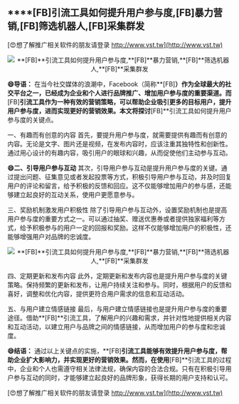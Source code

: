 ## ****[FB]**引流工具如何提升用户参与度,**[FB]**暴力营销,**[FB]**筛选机器人,**[FB]**采集群发**

[😍想了解推广相关软件的朋友请登录 http://www.vst.tw](http://www.vst.tw)

 <center><img src="https://vst.tw/MP4/tuiguang/png/0.png" alt="**[FB]**引流工具如何提升用户参与度,**[FB]**暴力营销,**[FB]**筛选机器人,**[FB]**采集群发"></center>

**😄导语：**
在当今社交媒体的浪潮中，Facebook（简称**[FB]**）作为全球最大的社交平台之一，已经成为企业和个人进行品牌推广、增加用户参与度的重要渠道。而**[FB]**引流工具作为一种有效的营销策略，可以帮助企业吸引更多的目标用户，提升用户参与度，进而实现更好的营销效果。本文将探讨**[FB]**引流工具如何提升用户参与度的关键点。

一、有趣而有创意的内容
首先，要提升用户参与度，就需要提供有趣而有创意的内容。无论是文字、图片还是视频，在发布内容时，应该注重其独特性和创新性。通过用心设计的有趣内容，吸引用户的眼球和兴趣，从而促使他们主动参与互动。

**😄二、引导用户参与互动**
其次，引导用户参与互动是提升用户参与度的关键。通过提出问题、征集意见或者发起投票等方式，积极引导用户参与互动，并及时回复用户的评论和留言，给予积极的反馈和回应。这不仅能够增加用户的参与感，还能够建立起良好的互动关系，使用户更愿意参与。

三、奖励机制激发用户积极性
除了引导用户参与互动外，设置奖励机制也是提高用户参与度的重要方式之一。可以通过抽奖、赠送优惠券或者提供独家福利等方式，给予积极参与的用户一定的回报和奖励。这样不仅能够增加用户的积极性，还能够增强用户对品牌的忠诚度。

 <center><img src="https://vst.tw/MP4/tuiguang/png/0.png" alt="**[FB]**引流工具如何提升用户参与度,**[FB]**暴力营销,**[FB]**筛选机器人,**[FB]**采集群发"></center>

四、定期更新和发布内容
此外，定期更新和发布内容也是提升用户参与度的关键策略。保持频繁的更新和发布，让用户持续关注和参与。同时，根据用户的反馈和喜好，调整和优化内容，提供更符合用户需求的信息和互动活动。

五、与用户建立情感链接
最后，与用户建立情感链接也是提升用户参与度的重要途径。借助**[FB]**引流工具，了解用户的兴趣和需求，并针对性地提供相关内容和互动活动，以建立用户与品牌之间的情感链接，从而增加用户的参与度和忠诚度。

**😄结语：**
通过以上关键点的实施，**[FB]**引流工具能够有效提升用户参与度，帮助企业扩大影响力，并实现更好的营销效果。然而，在使用**[FB]**引流工具的过程中，企业和个人也需遵守相关法律法规，确保内容的合法合规。只有在积极引导用户参与互动的同时，才能够建立起良好的品牌形象，获得长期的用户支持和认可。

[😍想了解推广相关软件的朋友请登录 http://www.vst.tw](http://www.vst.tw)



